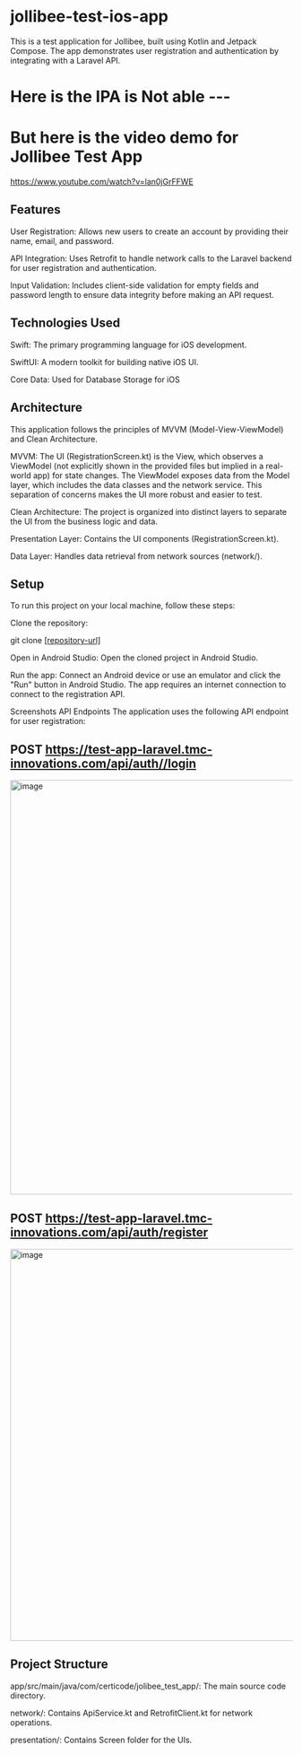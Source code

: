 # jollibee-test-ios-app
This is a test application for Jollibee, built using Kotlin and Jetpack Compose. The app demonstrates user registration and authentication by integrating with a Laravel API.

# Here is the IPA is Not able ---

# But here is the video demo for Jollibee Test App
https://www.youtube.com/watch?v=lan0jGrFFWE


## Features
User Registration: Allows new users to create an account by providing their name, email, and password.

API Integration: Uses Retrofit to handle network calls to the Laravel backend for user registration and authentication.

Input Validation: Includes client-side validation for empty fields and password length to ensure data integrity before making an API request.

## Technologies Used
Swift: The primary programming language for iOS development.

SwiftUI: A modern toolkit for building native iOS UI.


Core Data: Used for Database Storage for iOS

## Architecture
This application follows the principles of MVVM (Model-View-ViewModel) and Clean Architecture.

MVVM: The UI (RegistrationScreen.kt) is the View, which observes a ViewModel (not explicitly shown in the provided files but implied in a real-world app) for state changes. The ViewModel exposes data from the Model layer, which includes the data classes and the network service. This separation of concerns makes the UI more robust and easier to test.

Clean Architecture: The project is organized into distinct layers to separate the UI from the business logic and data.

Presentation Layer: Contains the UI components (RegistrationScreen.kt).

Data Layer: Handles data retrieval from network sources (network/).

## Setup
To run this project on your local machine, follow these steps:

Clone the repository:

git clone [[repository-url]](https://github.com/chuatomoliver/jollibee-test-app.git)

Open in Android Studio:
Open the cloned project in Android Studio.

Run the app:
Connect an Android device or use an emulator and click the "Run" button in Android Studio. The app requires an internet connection to connect to the registration API.

Screenshots
API Endpoints
The application uses the following API endpoint for user registration:

## POST https://test-app-laravel.tmc-innovations.com/api/auth//login

<img width="1308" height="739" alt="image" src="https://github.com/user-attachments/assets/8f08c059-4def-4dcd-9387-0ae3e252dfd3" />

## POST https://test-app-laravel.tmc-innovations.com/api/auth/register

<img width="1293" height="699" alt="image" src="https://github.com/user-attachments/assets/af85d9a2-0b5e-48b5-bd09-2b7274f9d6f6" />



## Project Structure
app/src/main/java/com/certicode/jolibee_test_app/: The main source code directory.

network/: Contains ApiService.kt and RetrofitClient.kt for network operations.

presentation/: Contains Screen folder for the UIs.

